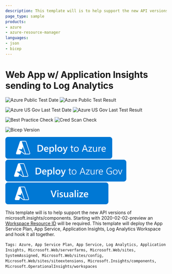 ```yaml
---
description: This template will is to help support the new API versions of microsoft.insights/components.  Starting with 2020-02-02-preview WorkspaceID will be required when creating Application Inisghts.This template will deploy the App Service Plan, App Service, Application Insights, Log Analytics Workspace and hook it all together.
page_type: sample
products:
- azure
- azure-resource-manager
languages:
- json
- bicep
---
```

# Web App w/ Application Insights sending to Log Analytics

![Azure Public Test Date](https://azurequickstartsservice.blob.core.windows.net/badges/quickstarts/microsoft.web/web-app-loganalytics/PublicLastTestDate.svg)
![Azure Public Test Result](https://azurequickstartsservice.blob.core.windows.net/badges/quickstarts/microsoft.web/web-app-loganalytics/PublicDeployment.svg)

![Azure US Gov Last Test Date](https://azurequickstartsservice.blob.core.windows.net/badges/quickstarts/microsoft.web/web-app-loganalytics/FairfaxLastTestDate.svg)
![Azure US Gov Last Test Result](https://azurequickstartsservice.blob.core.windows.net/badges/quickstarts/microsoft.web/web-app-loganalytics/FairfaxDeployment.svg)

![Best Practice Check](https://azurequickstartsservice.blob.core.windows.net/badges/quickstarts/microsoft.web/web-app-loganalytics/BestPracticeResult.svg)
![Cred Scan Check](https://azurequickstartsservice.blob.core.windows.net/badges/quickstarts/microsoft.web/web-app-loganalytics/CredScanResult.svg)

![Bicep Version](https://azurequickstartsservice.blob.core.windows.net/badges/quickstarts/microsoft.web/web-app-loganalytics/BicepVersion.svg)

[![Deploy To Azure](https://raw.githubusercontent.com/Azure/azure-quickstart-templates/master/1-CONTRIBUTION-GUIDE/images/deploytoazure.svg?sanitize=true)](https://portal.azure.com/#create/Microsoft.Template/uri/https%3A%2F%2Fraw.githubusercontent.com%2FAzure%2Fazure-quickstart-templates%2Fmaster%2Fquickstarts%2Fmicrosoft.web%2Fweb-app-loganalytics%2Fazuredeploy.json)
[![Deploy To Azure US Gov](https://raw.githubusercontent.com/Azure/azure-quickstart-templates/master/1-CONTRIBUTION-GUIDE/images/deploytoazuregov.svg?sanitize=true)](https://portal.azure.us/#create/Microsoft.Template/uri/https%3A%2F%2Fraw.githubusercontent.com%2FAzure%2Fazure-quickstart-templates%2Fmaster%2Fquickstarts%2Fmicrosoft.web%2Fweb-app-loganalytics%2Fazuredeploy.json)
[![Visualize](https://raw.githubusercontent.com/Azure/azure-quickstart-templates/master/1-CONTRIBUTION-GUIDE/images/visualizebutton.svg?sanitize=true)](http://armviz.io/#/?load=https%3A%2F%2Fraw.githubusercontent.com%2FAzure%2Fazure-quickstart-templates%2Fmaster%2Fquickstarts%2Fmicrosoft.web%2Fweb-app-loganalytics%2Fazuredeploy.json)

This template will is to help support the new API versions of microsoft.insights/components.  Starting with 2020-02-02-preview an [Workspace Resource ID](https://docs.microsoft.com/azure/templates/microsoft.insights/2020-02-02-preview/components) will be required.
This template will deploy the App Service Plan, App Service, Application Insights, Log Analytics Workspace and hook it all together.

`Tags: Azure, App Service Plan, App Service, Log Analytics, Application Insights, Microsoft.Web/serverfarms, Microsoft.Web/sites, SystemAssigned, Microsoft.Web/sites/config, Microsoft.Web/sites/siteextensions, Microsoft.Insights/components, Microsoft.OperationalInsights/workspaces`


